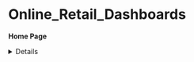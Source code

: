# Online_Retail_Dashboards

**Home Page**

<details><summary>Details</summary>
<p>

![image](https://github.com/Huyen-P/UCI_Online_Retail_Analysis/assets/72473316/1ea9192a-7ac9-4f40-aec9-e7da49715d52)




**Inventory Management Dashboard**

<details><summary>Details</summary>
<p>
  
![image](https://github.com/Huyen-P/UCI_Online_Retail_Analysis/assets/72473316/6d1e7d55-d757-4a75-a4ac-f6754f53d91e)

</p>
</details> 
  
**Sale Performance Dashboard**

<details><summary>Details</summary>
<p>
  
![image](https://github.com/Huyen-P/UCI_Online_Retail_Analysis/assets/72473316/ff64ec62-3dcf-4b22-add3-5131a7a912ed)

</p>
</details> 


